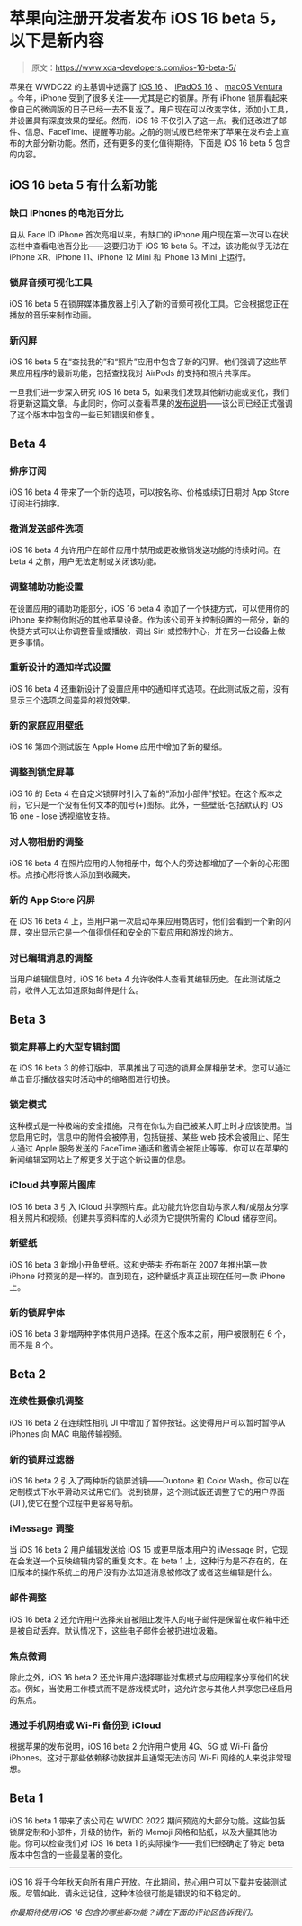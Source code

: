 # 苹果向注册开发者发布 iOS 16 beta 5，以下是新内容

> 原文：<https://www.xda-developers.com/ios-16-beta-5/>

苹果在 WWDC22 的主基调中透露了 [iOS 16](http://xda-developers.com/ios-16) 、 [iPadOS 16](http://xda-developers.com/ipados-16) 、 [macOS Ventura](http://xda-developers.com/macos-ventura) 。今年，iPhone 受到了很多关注——尤其是它的锁屏。所有 iPhone 锁屏看起来像自己的微调版的日子已经一去不复返了。用户现在可以改变字体，添加小工具，并设置具有深度效果的壁纸。然而，iOS 16 不仅引入了这一点。我们还改进了邮件、信息、FaceTime、提醒等功能。之前的测试版已经带来了苹果在发布会上宣布的大部分新功能。然而，还有更多的变化值得期待。下面是 iOS 16 beta 5 包含的内容。

## iOS 16 beta 5 有什么新功能

### 缺口 iPhones 的电池百分比

自从 Face ID iPhone 首次亮相以来，有缺口的 iPhone 用户现在第一次可以在状态栏中查看电池百分比——这要归功于 iOS 16 beta 5。不过，该功能似乎无法在 iPhone XR、iPhone 11、iPhone 12 Mini 和 iPhone 13 Mini 上运行。

### 锁屏音频可视化工具

iOS 16 beta 5 在锁屏媒体播放器上引入了新的音频可视化工具。它会根据您正在播放的音乐来制作动画。

### 新闪屏

iOS 16 beta 5 在“查找我的”和“照片”应用中包含了新的闪屏。他们强调了这些苹果应用程序的最新功能，包括查找我对 AirPods 的支持和照片共享库。

一旦我们进一步深入研究 iOS 16 beta 5，如果我们发现其他新功能或变化，我们将更新这篇文章。与此同时，你可以查看苹果的[发布说明](https://developer.apple.com/documentation/ios-ipados-release-notes/ios-ipados-16-release-notes)——该公司已经正式强调了这个版本中包含的一些已知错误和修复。

## Beta 4

### 排序订阅

iOS 16 beta 4 带来了一个新的选项，可以按名称、价格或续订日期对 App Store 订阅进行排序。

### 撤消发送邮件选项

iOS 16 beta 4 允许用户在邮件应用中禁用或更改撤销发送功能的持续时间。在 beta 4 之前，用户无法定制或关闭该功能。

### 调整辅助功能设置

在设置应用的辅助功能部分，iOS 16 beta 4 添加了一个快捷方式，可以使用你的 iPhone 来控制你附近的其他苹果设备。作为该公司开关控制设置的一部分，新的快捷方式可以让你调整音量或播放，调出 Siri 或控制中心，并在另一台设备上做更多事情。

### 重新设计的通知样式设置

iOS 16 beta 4 还重新设计了设置应用中的通知样式选项。在此测试版之前，没有显示三个选项之间差异的视觉效果。

### 新的家庭应用壁纸

iOS 16 第四个测试版在 Apple Home 应用中增加了新的壁纸。

### 调整到锁定屏幕

iOS 16 的 Beta 4 在自定义锁屏时引入了新的“添加小部件”按钮。在这个版本之前，它只是一个没有任何文本的加号(+)图标。此外，一些壁纸-包括默认的 iOS 16 one - lose 透视缩放支持。

### 对人物相册的调整

iOS 16 beta 4 在照片应用的人物相册中，每个人的旁边都增加了一个新的心形图标。点按心形将该人添加到收藏夹。

### 新的 App Store 闪屏

在 iOS 16 beta 4 上，当用户第一次启动苹果应用商店时，他们会看到一个新的闪屏，突出显示它是一个值得信任和安全的下载应用和游戏的地方。

### 对已编辑消息的调整

当用户编辑信息时，iOS 16 beta 4 允许收件人查看其编辑历史。在此测试版之前，收件人无法知道原始邮件是什么。

## Beta 3

### 锁定屏幕上的大型专辑封面

在 iOS 16 beta 3 的修订版中，苹果推出了可选的锁屏全屏相册艺术。您可以通过单击音乐播放器实时活动中的缩略图进行切换。

### 锁定模式

这种模式是一种极端的安全措施，只有在你认为自己被某人盯上时才应该使用。当您启用它时，信息中的附件会被停用，包括链接、某些 web 技术会被阻止、陌生人通过 Apple 服务发送的 FaceTime 通话和邀请会被阻止等等。你可以在苹果的新闻编辑室网站上了解更多关于这个新设置的信息。

### iCloud 共享照片图库

iOS 16 beta 3 引入 iCloud 共享照片库。此功能允许您自动与家人和/或朋友分享相关照片和视频。创建共享资料库的人必须为它提供所需的 iCloud 储存空间。

### 新壁纸

iOS 16 beta 3 新增小丑鱼壁纸。这和史蒂夫·乔布斯在 2007 年推出第一款 iPhone 时预览的是一样的。直到现在，这种壁纸才真正出现在任何一款 iPhone 上。

### 新的锁屏字体

iOS 16 beta 3 新增两种字体供用户选择。在这个版本之前，用户被限制在 6 个，而不是 8 个。

## Beta 2

### 连续性摄像机调整

iOS 16 beta 2 在连续性相机 UI 中增加了暂停按钮。这使得用户可以暂时暂停从 iPhones 向 MAC 电脑传输视频。

### 新的锁屏过滤器

iOS 16 beta 2 引入了两种新的锁屏滤镜——Duotone 和 Color Wash。你可以在定制模式下水平滑动来试用它们。说到锁屏，这个测试版还调整了它的用户界面(UI ),使它在整个过程中更容易导航。

### iMessage 调整

当 iOS 16 beta 2 用户编辑发送给 iOS 15 或更早版本用户的 iMessage 时，它现在会发送一个反映编辑内容的重复文本。在 beta 1 上，这种行为是不存在的，在旧版本的操作系统上的用户没有办法知道消息被修改了或者这些编辑是什么。

### 邮件调整

iOS 16 beta 2 还允许用户选择来自被阻止发件人的电子邮件是保留在收件箱中还是被自动丢弃。默认情况下，这些电子邮件会被扔进垃圾箱。

### 焦点微调

除此之外，iOS 16 beta 2 还允许用户选择哪些对焦模式与应用程序分享他们的状态。例如，当使用工作模式而不是游戏模式时，这允许您与其他人共享您已经启用的焦点。

### 通过手机网络或 Wi-Fi 备份到 iCloud

根据苹果的发布说明，iOS 16 beta 2 允许用户使用 4G、5G 或 Wi-Fi 备份 iPhones。这对于那些依赖移动数据并且通常无法访问 Wi-Fi 网络的人来说非常理想。

## Beta 1

iOS 16 beta 1 带来了该公司在 WWDC 2022 期间预览的大部分功能。这些包括锁屏定制和小部件，升级的协作，新的 Memoji 风格和贴纸，以及大量其他功能。你可以检查我们对 iOS 16 beta 1 的实际操作——我们已经确定了特定 beta 版本中包含的一些最显著的变化。

* * *

iOS 16 将于今年秋天向所有用户开放。在此期间，热心用户可以下载并安装测试版。尽管如此，请永远记住，这种体验很可能是错误的和不稳定的。

*你最期待使用 iOS 16 包含的哪些新功能？请在下面的评论区告诉我们。*